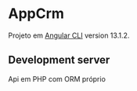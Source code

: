 # AppCrm

Projeto em [Angular CLI](https://github.com/angular/angular-cli) version 13.1.2.

## Development server

Api em PHP com ORM próprio
